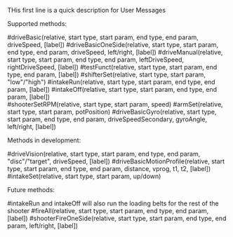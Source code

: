 THis first line is a quick description for User Messages

Supported methods:

#driveBasic(relative, start type, start param, end type, end param, driveSpeed, [label])
#driveBasicOneSide(relative, start type, start param, end type, end param, driveSpeed, left/right, [label])
#driveManual(relative, start type, start param, end type, end param, leftDriveSpeed, rightDriveSpeed, [label])
#testFunct(relative, start type, start param, end type, end param, [label])
#shifterSet(relative, start type, start param, "low"/"high")
#intakeRun(relative, start type, start param, end type, end param, [label])
#intakeOff(relative, start type, start param, end type, end param, [label])\
#shooterSetRPM(relative, start type, start param, speed)
#armSet(relative, start type, start param, potPosition)
#driveBasicGyro(relative, start type, start param, end type, end param, driveSpeedSecondary, gyroAngle, left/right, [label])

Methods in development:

#driveVision(relative, start type, start param, end type, end param, "disc"/"target", driveSpeed, [label])
#driveBasicMotionProfile(relative, start type, start param, end type, end param, distance, vprog, t1, t2, [label])
#intakeSet(relative, start type, start param, up/down)

Future methods:

#intakeRun and intakeOff will also run the loading belts for the rest of the shooter
#fireAll(relative, start type, start param, end type, end param, [label])
#shooterFireOneSide(relative, start type, start param, end type, end param, left/right, [label])